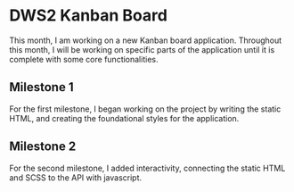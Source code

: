 # DWS2 Kanban Board
This month, I am working on a new Kanban board application. Throughout this month, I will be working on specific parts  of the application until it is complete with some core functionalities. 

## Milestone 1 

For the first milestone, I began working on the project by writing the static HTML, and creating the foundational styles for the application. 


## Milestone 2

For the second milestone, I added interactivity, connecting the static HTML and SCSS to the API with javascript.
